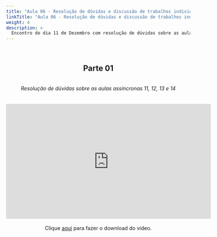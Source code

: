 ```yaml
---
title: "Aula 06 - Resolução de dúvidas e discussão de trabalhos individuais"
linkTitle: "Aula 06 - Resolução de dúvidas e discussão de trabalhos individuais"
weight: 4
description: >
  Encontro do dia 11 de Dezembro com resolução de dúvidas sobre as aulas 11, 12, 13 e 14 (assíncronas) e continuação da discussão sobre os trabalhos individuais
---
```


<br>
<div align="center">
<h2>Parte 01</h2>
<br>
<i>Resolução de dúvidas sobre as aulas assíncronas 11, 12, 13 e 14 </i>
<br><br><br>
<iframe width="560" height="315" src="https://www.youtube.com/embed/lY86gW_wY4o" frameborder="0" allow="accelerometer; autoplay; clipboard-write; encrypted-media; gyroscope; picture-in-picture" allowfullscreen></iframe>
<br><br>
Clique <a href="https://photos.app.goo.gl/QAVPnNMaPtsZYt2e6">aqui</a> para fazer o download do vídeo.
<br><br>

</div>